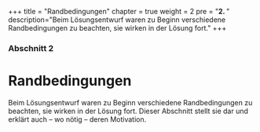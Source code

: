 +++
title = "Randbedingungen"
chapter = true
weight = 2
pre = "<b>2. </b>"
description="Beim Lösungsentwurf waren zu Beginn verschiedene Randbedingungen zu beachten, sie wirken in der Lösung fort."
+++

### Abschnitt 2

# Randbedingungen

Beim Lösungsentwurf waren zu Beginn verschiedene Randbedingungen zu beachten, sie wirken in der Lösung fort.
Dieser Abschnitt stellt sie dar und erklärt auch – wo nötig – deren Motivation.
